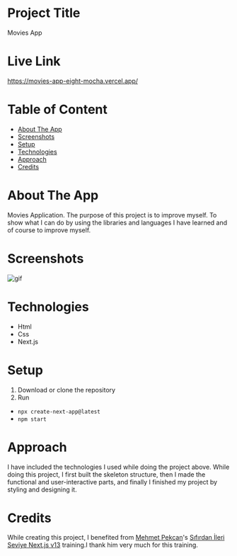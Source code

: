 # Project Title
Movies App
# Live Link 
https://movies-app-eight-mocha.vercel.app/
# Table of Content
* [About The App](#about-the-app)
* [Screenshots](#screenshots)
* [Setup](#setup)
* [Technologies](#technologies)
* [Approach](#approach)
* [Credits](#credits)
# About The App
Movies Application. The purpose of this project is to improve myself. 
To show what I can do by using the libraries and languages I have learned and of course to improve myself.
# Screenshots
![gif](https://github.com/umutosun/movies-app/blob/master/assets/gif.gif)
# Technologies
* Html
* Css
* Next.js
# Setup
1. Download or clone the repository
2. Run
* `npx create-next-app@latest`
* `npm start`
# Approach
I have included the technologies I used while doing the project above. While doing this project, I first built the skeleton structure, then I made the functional and user-interactive parts, and finally I finished my project by styling and designing it.
# Credits
While creating this project, I benefited from [Mehmet Pekcan](https://github.com/mehmetpekcan)'s [Sıfırdan İleri Seviye Next.js v13](https://www.youtube.com/playlist?list=PLf3cxVeAm439RsaHrGACExl3o060pM7W2) training.I thank him very much for this training.

